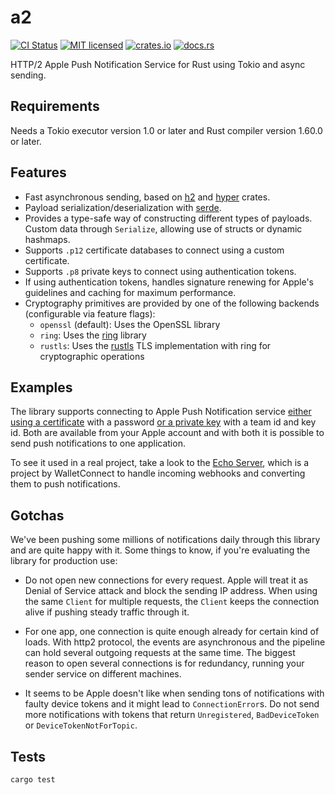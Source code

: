 # a2

[![CI Status](https://github.com/walletconnect/a2/actions/workflows/ci.yml/badge.svg)](https://github.com/walletconnect/a2/actions/workflows/ci.yml)
[![MIT licensed](https://img.shields.io/badge/license-MIT-blue.svg)](./LICENSE)
[![crates.io](https://img.shields.io/crates/v/a2)](https://crates.io/crates/a2)
[![docs.rs](https://img.shields.io/badge/docs.rs-a2-blue)](https://docs.rs/a2/)

HTTP/2 Apple Push Notification Service for Rust using Tokio and async sending.

## Requirements

Needs a Tokio executor version 1.0 or later and Rust compiler version 1.60.0 or later.

## Features

* Fast asynchronous sending, based on [h2](https://github.com/carllerche/h2) and
  [hyper](https://github.com/hyperium/hyper) crates.
* Payload serialization/deserialization with
  [serde](https://github.com/serde-rs/serde).
* Provides a type-safe way of constructing different types of payloads. Custom
  data through `Serialize`, allowing use of structs or dynamic hashmaps.
* Supports `.p12` certificate databases to connect using a custom certificate.
* Supports `.p8` private keys to connect using authentication tokens.
* If using authentication tokens, handles signature renewing for Apple's guidelines
  and caching for maximum performance.
* Cryptography primitives are provided by one of the following backends (configurable via feature flags):
  - `openssl` (default): Uses the OpenSSL library
  - `ring`: Uses the [ring](https://github.com/briansmith/ring) library
  - `rustls`: Uses the [rustls](https://github.com/rustls/rustls) TLS implementation with ring for cryptographic operations

## Examples

The library supports connecting to Apple Push Notification service [either using
a
certificate](https://github.com/walletconnect/a2/blob/master/examples/certificate_client.rs)
with a password [or a private
key](https://github.com/walletconnect/a2/blob/master/examples/token_client.rs) with
a team id and key id. Both are available from your Apple account and with both
it is possible to send push notifications to one application.

To see it used in a real project, take a look to the [Echo
Server](https://github.com/walletconnect/echo-server), which is a project by WalletConnect to
handle incoming webhooks and converting them to push notifications.

## Gotchas

We've been pushing some millions of notifications daily through this library and
are quite happy with it. Some things to know, if you're evaluating the library
for production use:

* Do not open new connections for every request. Apple will treat it as Denial of Service attack and block the sending IP address. When using the same `Client` for multiple requests, the `Client` keeps the connection alive if pushing steady traffic through it.

* For one app, one connection is quite enough already for certain kind of
  loads. With http2 protocol, the events are asynchronous and the pipeline can
  hold several outgoing requests at the same time. The biggest reason to open
  several connections is for redundancy, running your sender service on different
  machines.

* It seems to be Apple doesn't like when sending tons of notifications with
  faulty device tokens and it might lead to `ConnectionError`s. Do not send more
  notifications with tokens that return `Unregistered`, `BadDeviceToken` or
  `DeviceTokenNotForTopic`.

## Tests

`cargo test`
